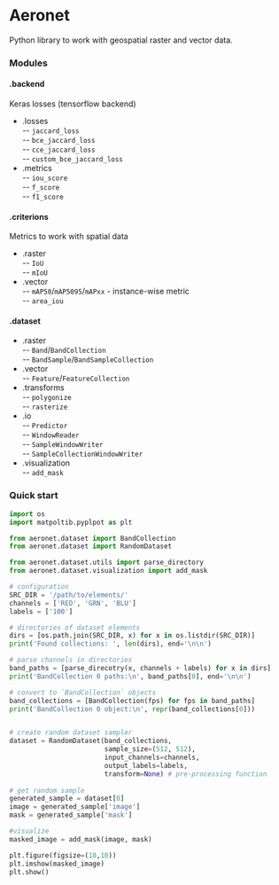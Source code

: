 # Aeronet
Python library to work with geospatial raster and vector data.

### Modules
#### .backend
Keras losses (tensorflow backend)
 - .losses  
 -- `jaccard_loss`  
 -- `bce_jaccard_loss`  
 -- `cce_jaccard_loss`  
 -- `custom_bce_jaccard_loss`
 - .metrics  
 -- `iou_score`  
 -- `f_score`  
 -- `f1_score`  
 
 #### .criterions
 Metrics to work with spatial data
 - .raster  
 -- `IoU`  
 -- `mIoU`  
 - .vector  
 -- `mAP50`/`mAP5095`/`mAPxx` - instance-wise metric  
 -- `area_iou`  
 
 #### .dataset
 - .raster  
 -- `Band`/`BandCollection`  
 -- `BandSample`/`BandSampleCollection`
 - .vector  
 -- `Feature`/`FeatureCollection`
 - .transforms  
 -- `polygonize`  
 -- `rasterize`
 - .io  
 -- `Predictor`  
 -- `WindowReader`  
 -- `SampleWindowWriter`  
 -- `SampleCollectionWindowWriter`  
 - .visualization  
 -- `add_mask`
 

### Quick start

```python
import os
import matpoltib.pyplpot as plt 

from aeronet.dataset import BandCollection
from aeronet.dataset import RandomDataset

from aeronet.dataset.utils import parse_directory
from aeronet.dataset.visualization import add_mask

# configuration
SRC_DIR = '/path/to/elements/'
channels = ['RED', 'GRN', 'BLU']
labels = ['100']

# directories of dataset elements
dirs = [os.path.join(SRC_DIR, x) for x in os.listdir(SRC_DIR)]
print('Found collections: ', len(dirs), end='\n\n')

# parse channels in directories
band_paths = [parse_direcotry(x, channels + labels) for x in dirs]
print('BandCollection 0 paths:\n', band_paths[0], end='\n\n')

# convert to `BandCollection` objects
band_collections = [BandCollection(fps) for fps in band_paths]
print('BandCollection 0 object:\n', repr(band_collections[0]))


# create random dataset sampler
dataset = RandomDataset(band_collections, 
                        sample_size=(512, 512), 
                        input_channels=channels, 
                        output_labels=labels,
                        transform=None) # pre-processing function
                        
# get random sample
generated_sample = dataset[0]
image = generated_sample['image']
mask = generated_sample['mask']

#visualize
masked_image = add_mask(image, mask)

plt.figure(figsize=(10,10))
plt.imshow(masked_image)
plt.show()                    

```
